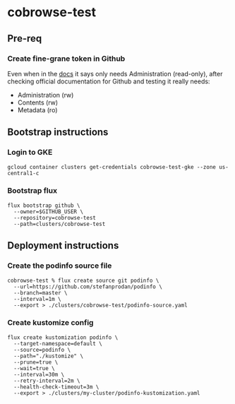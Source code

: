 # cobrowse-test

## Pre-req
### Create fine-grane token in Github
Even when in the [docs](https://fluxcd.io/flux/installation/bootstrap/github/#github-personal-account) it says only needs Administration (read-only), after checking official documentation
for Github and testing it really needs:

 - Administration (rw)
 - Contents (rw)
 - Metadata (ro)

## Bootstrap instructions

### Login to GKE
```shell
gcloud container clusters get-credentials cobrowse-test-gke --zone us-central1-c
```
### Bootstrap flux
```shell
flux bootstrap github \
  --owner=$GITHUB_USER \
  --repository=cobrowse-test 
  --path=clusters/cobrowse-test
```

## Deployment instructions
### Create the podinfo source file
```shell
cobrowse-test % flux create source git podinfo \
  --url=https://github.com/stefanprodan/podinfo \
  --branch=master \
  --interval=1m \
  --export > ./clusters/cobrowse-test/podinfo-source.yaml
```
### Create kustomize config
```shell
flux create kustomization podinfo \
  --target-namespace=default \
  --source=podinfo \
  --path="./kustomize" \
  --prune=true \
  --wait=true \
  --interval=30m \
  --retry-interval=2m \
  --health-check-timeout=3m \
  --export > ./clusters/my-cluster/podinfo-kustomization.yaml
```

